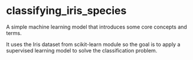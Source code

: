 # classifying_iris_species
A simple machine learning model that introduces some core concepts and terms.

It uses the Iris dataset from scikit-learn module so the goal is to apply a supervised learning model to solve the classification problem.

